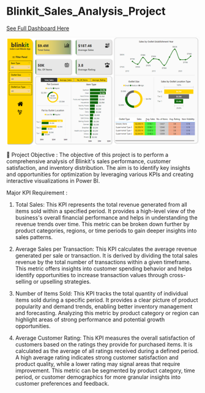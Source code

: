 # Blinkit_Sales_Analysis_Project

[See Full Dashboard Here](https://app.powerbi.com/view?r=eyJrIjoiMTA5Y2RlZGItYTdmMC00MzJiLThhYjgtYjRkMjU5ZjdhMTU3IiwidCI6ImRmODY3OWNkLWE4MGUtNDVkOC05OWFjLWM4M2VkN2ZmOTVhMCJ9)

![See Dashboard](Blinkit_Report.png)

🎯 Project Objective : 
The objective of this project is to perform a comprehensive analysis of Blinkit's sales performance, customer satisfaction, and inventory distribution. The aim is to identify key insights and opportunities for optimization by leveraging various KPIs and creating interactive visualizations in Power BI.

Major KPI Requirement :
1. Total Sales:
This KPI represents the total revenue generated from all items sold within a specified period. It provides a high-level view of the business's overall financial performance and helps in understanding the revenue trends over time. This metric can be broken down further by product categories, regions, or time periods to gain deeper insights into sales patterns.

2. Average Sales per Transaction:
This KPI calculates the average revenue generated per sale or transaction. It is derived by dividing the total sales revenue by the total number of transactions within a given timeframe. This metric offers insights into customer spending behavior and helps identify opportunities to increase transaction values through cross-selling or upselling strategies.

3. Number of Items Sold:
This KPI tracks the total quantity of individual items sold during a specific period. It provides a clear picture of product popularity and demand trends, enabling better inventory management and forecasting. Analyzing this metric by product category or region can highlight areas of strong performance and potential growth opportunities.

4. Average Customer Rating:
This KPI measures the overall satisfaction of customers based on the ratings they provide for purchased items. It is calculated as the average of all ratings received during a defined period. A high average rating indicates strong customer satisfaction and product quality, while a lower rating may signal areas that require improvement. This metric can be segmented by product category, time period, or customer demographics for more granular insights into customer preferences and feedback.

